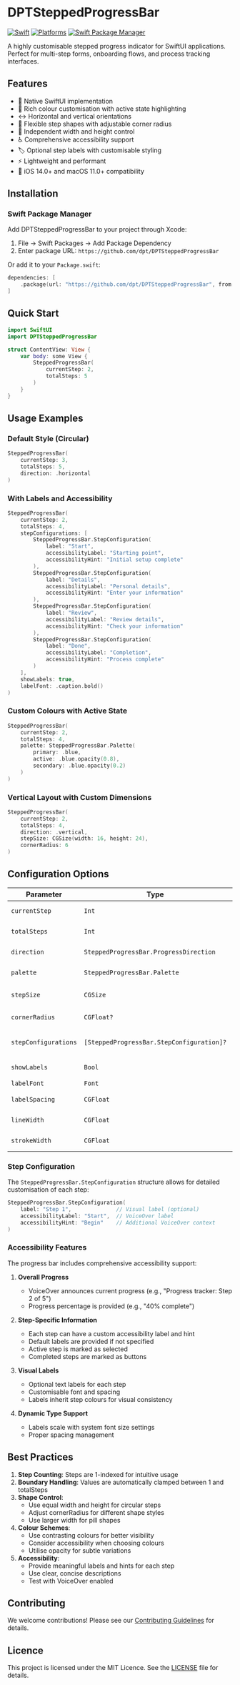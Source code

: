 # DPTSteppedProgressBar

[![Swift](https://img.shields.io/badge/Swift-5.5+-orange.svg)](https://swift.org)
[![Platforms](https://img.shields.io/badge/Platforms-iOS%2014.0+%20%7C%20macOS%2011.0+-333333.svg)](https://developer.apple.com)
[![Swift Package Manager](https://img.shields.io/badge/Swift_Package_Manager-compatible-brightgreen.svg)](https://swift.org/package-manager/)

A highly customisable stepped progress indicator for SwiftUI applications. Perfect for multi-step forms, onboarding flows, and process tracking interfaces.

## Features

- 📱 Native SwiftUI implementation
- 🎨 Rich colour customisation with active state highlighting
- ↔️ Horizontal and vertical orientations
- 🔲 Flexible step shapes with adjustable corner radius
- 📐 Independent width and height control
- ♿️ Comprehensive accessibility support
- 🏷️ Optional step labels with customisable styling
- ⚡️ Lightweight and performant
- 🎯 iOS 14.0+ and macOS 11.0+ compatibility

## Installation

### Swift Package Manager

Add DPTSteppedProgressBar to your project through Xcode:
1. File → Swift Packages → Add Package Dependency
2. Enter package URL: `https://github.com/dpt/DPTSteppedProgressBar`

Or add it to your `Package.swift`:

```swift
dependencies: [
    .package(url: "https://github.com/dpt/DPTSteppedProgressBar", from: "1.0.0")
]
```

## Quick Start

```swift
import SwiftUI
import DPTSteppedProgressBar

struct ContentView: View {
    var body: some View {
        SteppedProgressBar(
            currentStep: 2,
            totalSteps: 5
        )
    }
}
```

## Usage Examples

### Default Style (Circular)
```swift
SteppedProgressBar(
    currentStep: 3,
    totalSteps: 5,
    direction: .horizontal
)
```

### With Labels and Accessibility
```swift
SteppedProgressBar(
    currentStep: 2,
    totalSteps: 4,
    stepConfigurations: [
        SteppedProgressBar.StepConfiguration(
            label: "Start",
            accessibilityLabel: "Starting point",
            accessibilityHint: "Initial setup complete"
        ),
        SteppedProgressBar.StepConfiguration(
            label: "Details",
            accessibilityLabel: "Personal details",
            accessibilityHint: "Enter your information"
        ),
        SteppedProgressBar.StepConfiguration(
            label: "Review",
            accessibilityLabel: "Review details",
            accessibilityHint: "Check your information"
        ),
        SteppedProgressBar.StepConfiguration(
            label: "Done",
            accessibilityLabel: "Completion",
            accessibilityHint: "Process complete"
        )
    ],
    showLabels: true,
    labelFont: .caption.bold()
)
```

### Custom Colours with Active State
```swift
SteppedProgressBar(
    currentStep: 2,
    totalSteps: 4,
    palette: SteppedProgressBar.Palette(
        primary: .blue,
        active: .blue.opacity(0.8),
        secondary: .blue.opacity(0.2)
    )
)
```

### Vertical Layout with Custom Dimensions
```swift
SteppedProgressBar(
    currentStep: 2,
    totalSteps: 4,
    direction: .vertical,
    stepSize: CGSize(width: 16, height: 24),
    cornerRadius: 6
)
```

## Configuration Options

| Parameter | Type | Description | Default |
|-----------|------|-------------|---------|
| `currentStep` | `Int` | Current active step (1-based index) | Required |
| `totalSteps` | `Int` | Total number of steps | Required |
| `direction` | `SteppedProgressBar.ProgressDirection` | Layout orientation (.horizontal/.vertical) | `.horizontal` |
| `palette` | `SteppedProgressBar.Palette` | Colour scheme configuration | `Palette()` |
| `stepSize` | `CGSize` | Width and height of step indicators | `CGSize(width: 16, height: 16)` |
| `cornerRadius` | `CGFloat?` | Corner radius of step indicators | `min(width, height) / 2` |
| `stepConfigurations` | `[SteppedProgressBar.StepConfiguration]?` | Configuration for step labels and accessibility | `nil` |
| `showLabels` | `Bool` | Whether to show step labels | `false` |
| `labelFont` | `Font` | Font for step labels | `.caption` |
| `labelSpacing` | `CGFloat` | Space between step and label | `4` |
| `lineWidth` | `CGFloat` | Width of connecting lines | `2` |
| `strokeWidth` | `CGFloat` | Width of step border strokes | `2` |

### Step Configuration

The `SteppedProgressBar.StepConfiguration` structure allows for detailed customisation of each step:

```swift
SteppedProgressBar.StepConfiguration(
    label: "Step 1",              // Visual label (optional)
    accessibilityLabel: "Start",  // VoiceOver label
    accessibilityHint: "Begin"    // Additional VoiceOver context
)
```

### Accessibility Features

The progress bar includes comprehensive accessibility support:

1. **Overall Progress**
   - VoiceOver announces current progress (e.g., "Progress tracker: Step 2 of 5")
   - Progress percentage is provided (e.g., "40% complete")

2. **Step-Specific Information**
   - Each step can have a custom accessibility label and hint
   - Default labels are provided if not specified
   - Active step is marked as selected
   - Completed steps are marked as buttons

3. **Visual Labels**
   - Optional text labels for each step
   - Customisable font and spacing
   - Labels inherit step colours for visual consistency

4. **Dynamic Type Support**
   - Labels scale with system font size settings
   - Proper spacing management

## Best Practices

1. **Step Counting**: Steps are 1-indexed for intuitive usage
2. **Boundary Handling**: Values are automatically clamped between 1 and totalSteps
3. **Shape Control**: 
   - Use equal width and height for circular steps
   - Adjust cornerRadius for different shape styles
   - Use larger width for pill shapes
4. **Colour Schemes**:
   - Use contrasting colours for better visibility
   - Consider accessibility when choosing colours
   - Utilise opacity for subtle variations
5. **Accessibility**:
   - Provide meaningful labels and hints for each step
   - Use clear, concise descriptions
   - Test with VoiceOver enabled

## Contributing

We welcome contributions! Please see our [Contributing Guidelines](CONTRIBUTING.md) for details.

## Licence

This project is licensed under the MIT Licence. See the [LICENSE](LICENSE) file for details. 
